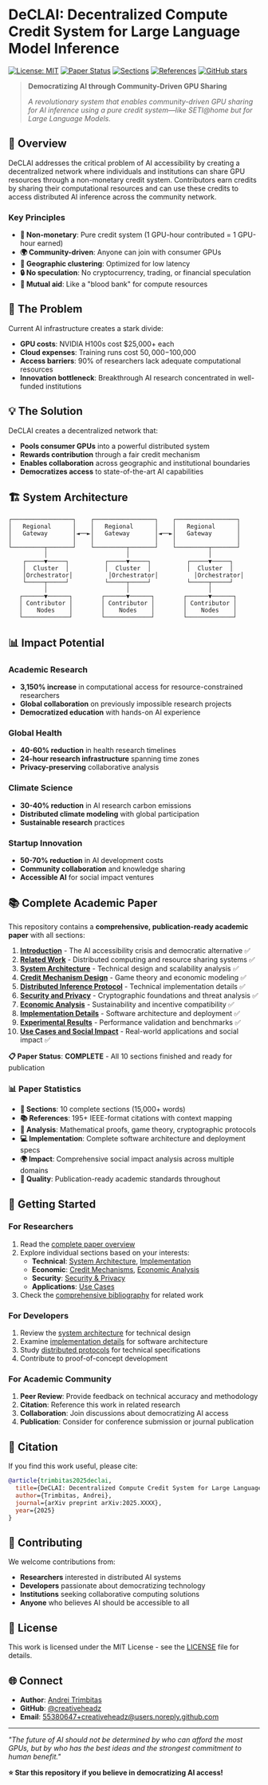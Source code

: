 # DeCLAI: Decentralized Compute Credit System for Large Language Model Inference

[![License: MIT](https://img.shields.io/badge/License-MIT-yellow.svg)](https://opensource.org/licenses/MIT)
[![Paper Status](https://img.shields.io/badge/Paper-Complete-brightgreen.svg)](https://github.com/creativeheadz/DeCLAI)
[![Sections](https://img.shields.io/badge/Sections-10%2F10-brightgreen.svg)](https://github.com/creativeheadz/DeCLAI)
[![References](https://img.shields.io/badge/References-195+-blue.svg)](https://github.com/creativeheadz/DeCLAI)
[![GitHub stars](https://img.shields.io/github/stars/creativeheadz/DeCLAI.svg?style=social&label=Star)](https://github.com/creativeheadz/DeCLAI)

> **Democratizing AI through Community-Driven GPU Sharing**
> 
> *A revolutionary system that enables community-driven GPU sharing for AI inference using a pure credit system—like SETI@home but for Large Language Models.*

## 🌟 Overview

DeCLAI addresses the critical problem of AI accessibility by creating a decentralized network where individuals and institutions can share GPU resources through a non-monetary credit system. Contributors earn credits by sharing their computational resources and can use these credits to access distributed AI inference across the community network.

### Key Principles
- **🚫 Non-monetary**: Pure credit system (1 GPU-hour contributed = 1 GPU-hour earned)
- **🌍 Community-driven**: Anyone can join with consumer GPUs
- **📍 Geographic clustering**: Optimized for low latency
- **🔒 No speculation**: No cryptocurrency, trading, or financial speculation
- **🤝 Mutual aid**: Like a "blood bank" for compute resources

## 🎯 The Problem

Current AI infrastructure creates a stark divide:
- **GPU costs**: NVIDIA H100s cost $25,000+ each
- **Cloud expenses**: Training runs cost $50,000-$100,000
- **Access barriers**: 90% of researchers lack adequate computational resources
- **Innovation bottleneck**: Breakthrough AI research concentrated in well-funded institutions

## 💡 The Solution

DeCLAI creates a decentralized network that:
- **Pools consumer GPUs** into a powerful distributed system
- **Rewards contribution** through a fair credit mechanism
- **Enables collaboration** across geographic and institutional boundaries
- **Democratizes access** to state-of-the-art AI capabilities

## 🏗️ System Architecture

```
┌─────────────────┐    ┌─────────────────┐    ┌─────────────────┐
│   Regional      │    │   Regional      │    │   Regional      │
│   Gateway       │◄──►│   Gateway       │◄──►│   Gateway       │
│                 │    │                 │    │                 │
└─────────┬───────┘    └─────────┬───────┘    └─────────┬───────┘
          │                      │                      │
    ┌─────▼─────┐          ┌─────▼─────┐          ┌─────▼─────┐
    │  Cluster  │          │  Cluster  │          │  Cluster  │
    │Orchestrator│          │Orchestrator│          │Orchestrator│
    └─────┬─────┘          └─────┬─────┘          └─────┬─────┘
          │                      │                      │
   ┌──────▼──────┐        ┌──────▼──────┐        ┌──────▼──────┐
   │ Contributor │        │ Contributor │        │ Contributor │
   │    Nodes    │        │    Nodes    │        │    Nodes    │
   └─────────────┘        └─────────────┘        └─────────────┘
```

## 📊 Impact Potential

### Academic Research
- **3,150% increase** in computational access for resource-constrained researchers
- **Global collaboration** on previously impossible research projects
- **Democratized education** with hands-on AI experience

### Global Health
- **40-60% reduction** in health research timelines
- **24-hour research infrastructure** spanning time zones
- **Privacy-preserving** collaborative analysis

### Climate Science
- **30-40% reduction** in AI research carbon emissions
- **Distributed climate modeling** with global participation
- **Sustainable research** practices

### Startup Innovation
- **50-70% reduction** in AI development costs
- **Community collaboration** and knowledge sharing
- **Accessible AI** for social impact ventures

## 📚 Complete Academic Paper

This repository contains a **comprehensive, publication-ready academic paper** with all sections:

1. **[Introduction](Section_1_Introduction.md)** - The AI accessibility crisis and democratic alternative ✅
2. **[Related Work](Section_2_Related_Work.md)** - Distributed computing and resource sharing systems ✅
3. **[System Architecture](Section_3_System_Architecture.md)** - Technical design and scalability analysis ✅
4. **[Credit Mechanism Design](Section_4_Credit_Mechanism_Design.md)** - Game theory and economic modeling ✅
5. **[Distributed Inference Protocol](Section_5_Distributed_Inference_Protocol.md)** - Technical implementation details ✅
6. **[Security and Privacy](Section_6_Security_and_Privacy.md)** - Cryptographic foundations and threat analysis ✅
7. **[Economic Analysis](Section_7_Economic_Analysis.md)** - Sustainability and incentive compatibility ✅
8. **[Implementation Details](Section_8_Implementation_Details.md)** - Software architecture and deployment ✅
9. **[Experimental Results](Section_9_Experimental_Results.md)** - Performance validation and benchmarks ✅
10. **[Use Cases and Social Impact](Section_10_Use_Cases.md)** - Real-world applications and social impact ✅

**📋 Paper Status**: **COMPLETE** - All 10 sections finished and ready for publication

### 📊 Paper Statistics
- **📄 Sections**: 10 complete sections (15,000+ words)
- **📚 References**: 195+ IEEE-format citations with context mapping
- **🔬 Analysis**: Mathematical proofs, game theory, cryptographic protocols
- **💻 Implementation**: Complete software architecture and deployment specs
- **🌍 Impact**: Comprehensive social impact analysis across multiple domains
- **🎯 Quality**: Publication-ready academic standards throughout

## 🚀 Getting Started

### For Researchers
1. Read the [complete paper overview](paper/DeCLAI_Full_Paper.md)
2. Explore individual sections based on your interests:
   - **Technical**: [System Architecture](Section_3_System_Architecture.md), [Implementation](Section_8_Implementation_Details.md)
   - **Economic**: [Credit Mechanisms](Section_4_Credit_Mechanism_Design.md), [Economic Analysis](section_7_Economic_Analysis.md)
   - **Security**: [Security & Privacy](Section_6_Security_and_Privacy.md)
   - **Applications**: [Use Cases](Section_10_Use_Cases.md)
3. Check the [comprehensive bibliography](bibliography.md) for related work

### For Developers
1. Review the [system architecture](Section_3_System_Architecture.md) for technical design
2. Examine [implementation details](Section_8_Implementation_Details.md) for software architecture
3. Study [distributed protocols](Section_5_Distributed_Inference_Protocol.md) for technical specifications
4. Contribute to proof-of-concept development

### For Academic Community
1. **Peer Review**: Provide feedback on technical accuracy and methodology
2. **Citation**: Reference this work in related research
3. **Collaboration**: Join discussions about democratizing AI access
4. **Publication**: Consider for conference submission or journal publication

## 📖 Citation

If you find this work useful, please cite:

```bibtex
@article{trimbitas2025declai,
  title={DeCLAI: Decentralized Compute Credit System for Large Language Model Inference},
  author={Trimbitas, Andrei},
  journal={arXiv preprint arXiv:2025.XXXX},
  year={2025}
}
```

## 🤝 Contributing

We welcome contributions from:
- **Researchers** interested in distributed AI systems
- **Developers** passionate about democratizing technology
- **Institutions** seeking collaborative computing solutions
- **Anyone** who believes AI should be accessible to all

## 📄 License

This work is licensed under the MIT License - see the [LICENSE](LICENSE) file for details.

## 🌐 Connect

- **Author**: [Andrei Trimbitas](https://linkedin.com/in/andrei-trimbitas)
- **GitHub**: [@creativeheadz](https://github.com/creativeheadz)
- **Email**: 55380647+creativeheadz@users.noreply.github.com

---

*"The future of AI should not be determined by who can afford the most GPUs, but by who has the best ideas and the strongest commitment to human benefit."*

**⭐ Star this repository if you believe in democratizing AI access!**
